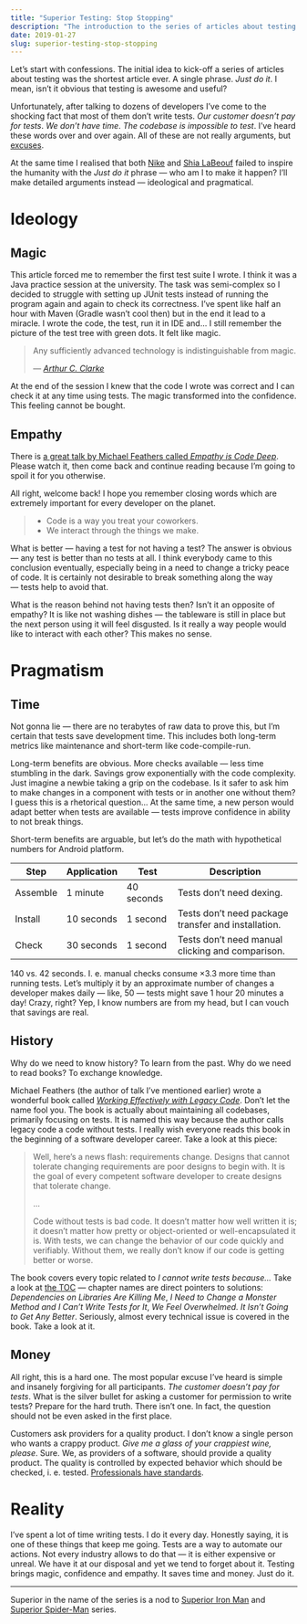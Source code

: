 ```yaml
---
title: "Superior Testing: Stop Stopping"
description: "The introduction to the series of articles about testing. Unfortunately, the required one."
date: 2019-01-27
slug: superior-testing-stop-stopping
---
```


Let’s start with confessions. The initial idea to kick-off a series of articles
about testing was the shortest article ever. A single phrase. _Just do it_.
I mean, isn’t it obvious that testing is awesome and useful?

Unfortunately, after talking to dozens of developers
I’ve come to the shocking fact that most of them don’t write tests.
_Our customer doesn’t pay for tests_. _We don’t have time_.
_The codebase is impossible to test_. I’ve heard these words over and over again.
All of these are not really arguments, but [excuses](https://www.youtube.com/watch?v=EvycNBSQ798).

At the same time I realised that both [Nike](https://en.wikipedia.org/wiki/Just_Do_It) and
[Shia LaBeouf](https://knowyourmeme.com/memes/shia-labeouf-s-intense-motivational-speech-just-do-it)
failed to inspire the humanity with the _Just do it_ phrase — who am I to make it happen?
I’ll make detailed arguments instead — ideological and pragmatical.

# Ideology

## Magic

This article forced me to remember the first test suite I wrote.
I think it was a Java practice session at the university.
The task was semi-complex so I decided to struggle with setting up
JUnit tests instead of running the program again and again to check
its correctness. I’ve spent like half an hour with Maven
(Gradle wasn’t cool then) but in the end
it lead to a miracle. I wrote the code, the test, run it in IDE
and... I still remember the picture of the test tree with green dots.
It felt like magic.

> Any sufficiently advanced technology is indistinguishable from magic.
>
> — [_Arthur C. Clarke_](https://en.wikipedia.org/wiki/Clarke%27s_three_laws)

At the end of the session I knew that the code I wrote was correct and
I can check it at any time using tests.
The magic transformed into the confidence. This feeling cannot be bought.

## Empathy

There is [a great talk by Michael Feathers called _Empathy is Code Deep_](https://vimeo.com/293912618/5ccecc85d4).
Please watch it, then come back and continue reading because I’m going to spoil it for you otherwise.

All right, welcome back! I hope you remember closing words which are extremely
important for every developer on the planet.

> * Code is a way you treat your coworkers.
> * We interact through the things we make.

What is better — having a test for not having a test? The answer is obvious —
any test is better than no tests at all. I think everybody came to this conclusion
eventually, especially being in a need to change a tricky peace of code.
It is certainly not desirable to break something along the way — tests help to avoid that.

What is the reason behind not having tests then? Isn’t it an opposite of empathy?
It is like not washing dishes — the tableware is still in place but the next person
using it will feel disgusted. Is it really a way people would like to interact with each other?
This makes no sense.

# Pragmatism

## Time

Not gonna lie — there are no terabytes of raw data to prove this,
but I’m certain that tests save development time.
This includes both long-term metrics like maintenance and short-term like code-compile-run.

Long-term benefits are obvious. More checks available — less time stumbling in the dark.
Savings grow exponentially with the code complexity. Just imagine a newbie
taking a grip on the codebase. Is it safer to ask him to make changes
in a component with tests or in another one without them?
I guess this is a rhetorical question...
At the same time, a new person would adapt better when tests are available —
tests improve confidence in ability to not break things.

Short-term benefits are arguable, but let’s do the math with hypothetical numbers
for Android platform.

Step          | Application | Test       | Description
--------------|-------------|------------|----
Assemble      | 1 minute    | 40 seconds | Tests don’t need dexing.
Install       | 10 seconds  | 1 second   | Tests don’t need package transfer and installation.
Check         | 30 seconds  | 1 second   | Tests don’t need manual clicking and comparison.

140 vs. 42 seconds. I. e. manual checks consume ×3.3 more time than running tests.
Let’s multiply it by an approximate number of changes a developer makes daily — like, 50 —
tests might save 1 hour 20 minutes a day! Crazy, right? Yep, I know numbers are from my head,
but I can vouch that savings are real.

## History

Why do we need to know history? To learn from the past.
Why do we need to read books? To exchange knowledge.

Michael Feathers (the author of talk I’ve mentioned earlier)
wrote a wonderful book called
[_Working Effectively with Legacy Code_](https://www.amazon.com/dp/0131177052).
Don’t let the name fool you. The book is actually about maintaining all codebases,
primarily focusing on tests. It is named this way because the author calls legacy code
a code without tests. I really wish everyone reads this book in the beginning
of a software developer career. Take a look at this piece:

> Well, here’s a news flash: requirements change.
> Designs that cannot tolerate changing requirements are poor designs to begin with.
> It is the goal of every competent software developer to create designs that tolerate change.
>
> ...
>
> Code without tests is bad code. It doesn’t matter how well written it is;
> it doesn’t matter how pretty or object-oriented or well-encapsulated it is.
> With tests, we can change the behavior of our code quickly and verifiably.
> Without them, we really don’t know if our code is getting better or worse.

The book covers every topic related to _I cannot write tests because..._
Take a look at [the TOC](https://www.oreilly.com/library/view/working-effectively-with/0131177052/#toc-start) —
chapter names are direct pointers to solutions: _Dependencies on Libraries Are Killing Me_,
_I Need to Change a Monster Method and I Can’t Write Tests for It_,
_We Feel Overwhelmed. It Isn’t Going to Get Any Better_. Seriously, almost
every technical issue is covered in the book. Take a look at it.

## Money

All right, this is a hard one. The most popular excuse I’ve heard is simple
and insanely forgiving for all participants. _The customer doesn’t pay for tests_.
What is the silver bullet for asking a customer for permission to write tests?
Prepare for the hard truth. There isn’t one. In fact, the question should not
be even asked in the first place.

Customers ask providers for a quality product. I don’t know a single person
who wants a crappy product. _Give me a glass of your crappiest wine, please_.
Sure. We, as providers of a software, should provide a quality product.
The quality is controlled by expected behavior which should be checked, i. e. tested.
[Professionals have standards](https://wiki.teamfortress.com/wiki/Meet_the_Sniper).

# Reality

I’ve spent a lot of time writing tests. I do it every day. Honestly saying,
it is one of these things that keep me going. Tests are a way to automate our
actions. Not every industry allows to do that — it is either expensive or unreal.
We have it at our disposal and yet we tend to forget about it.
Testing brings magic, confidence and empathy. It saves time and money.
Just do it.

---

Superior in the name of the series is a nod to
[Superior Iron Man](https://marvel.fandom.com/wiki/Superior_Iron_Man_Vol_1_1)
and
[Superior Spider-Man](https://marvel.fandom.com/wiki/Superior_Spider-Man) series.
